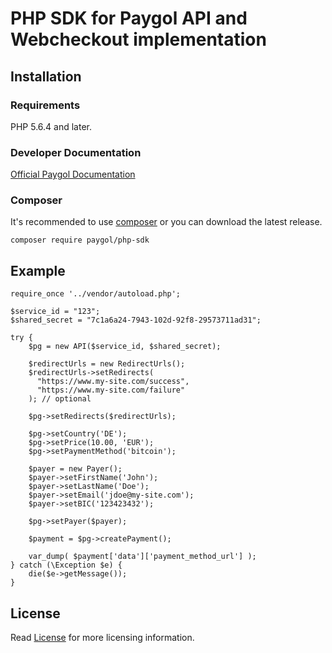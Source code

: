 # PHP SDK for Paygol API and Webcheckout implementation

## Installation

### Requirements

PHP 5.6.4 and later.

### Developer Documentation
[Official Paygol Documentation](https://devs.paygol.com)

### Composer

It's recommended to use [composer](http://getcomposer.org) or you can download the latest release.

```
composer require paygol/php-sdk
```

## Example
```
require_once '../vendor/autoload.php';

$service_id = "123";
$shared_secret = "7c1a6a24-7943-102d-92f8-29573711ad31";

try {
    $pg = new API($service_id, $shared_secret);

    $redirectUrls = new RedirectUrls();
    $redirectUrls->setRedirects(
      "https://www.my-site.com/success", 
      "https://www.my-site.com/failure"
    ); // optional

    $pg->setRedirects($redirectUrls);

    $pg->setCountry('DE');
    $pg->setPrice(10.00, 'EUR');
    $pg->setPaymentMethod('bitcoin');

    $payer = new Payer();
    $payer->setFirstName('John');
    $payer->setLastName('Doe');
    $payer->setEmail('jdoe@my-site.com');
    $payer->setBIC('123423432');

    $pg->setPayer($payer);

    $payment = $pg->createPayment();

    var_dump( $payment['data']['payment_method_url'] );
} catch (\Exception $e) {
    die($e->getMessage());
}
```

## License

Read [License](https://github.com/PaygolSPA/php-sdk/blob/master/LICENSE) for more licensing information.
